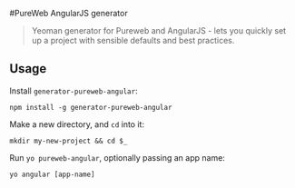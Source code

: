 #PureWeb AngularJS generator 

> Yeoman generator for Pureweb and AngularJS - lets you quickly set up a project with sensible defaults and best practices.

## Usage

Install `generator-pureweb-angular`:
```
npm install -g generator-pureweb-angular
```

Make a new directory, and `cd` into it:
```
mkdir my-new-project && cd $_
```

Run `yo pureweb-angular`, optionally passing an app name:
```
yo angular [app-name]
```
